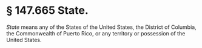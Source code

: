 # § 147.665   State.

*State* means any of the States of the United States, the District of Columbia, the Commonwealth of Puerto Rico, or any territory or possession of the United States. 




